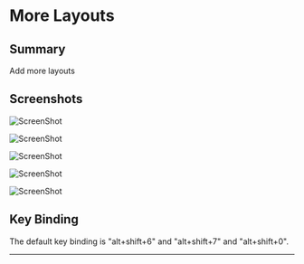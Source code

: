 More Layouts
================

## Summary
Add more layouts 

## Screenshots
![ScreenShot](https://raw.github.com/unknownuser88/morelayouts/master/1.png)

![ScreenShot](https://raw.github.com/unknownuser88/morelayouts/master/2.png)

![ScreenShot](https://raw.github.com/unknownuser88/morelayouts/master/3.png)

![ScreenShot](https://raw.github.com/unknownuser88/morelayouts/master/4.png)

![ScreenShot](https://raw.github.com/unknownuser88/morelayouts/master/5.png)

## Key Binding

The default key binding is "alt+shift+6" and "alt+shift+7" and "alt+shift+0".

---
